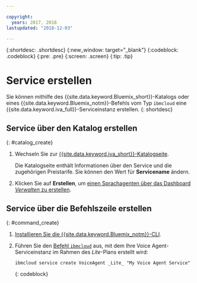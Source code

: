 ```yaml
---

copyright:
  years: 2017, 2018
lastupdated: "2018-12-03"

---
```


{:shortdesc: .shortdesc}
{:new_window: target="_blank"}
{:codeblock: .codeblock}
{:pre: .pre}
{:screen: .screen}
{:tip: .tip}


# Service erstellen

Sie können mithilfe des {{site.data.keyword.Bluemix_short}}-Katalogs oder eines {{site.data.keyword.Bluemix_notm}}-Befehls vom Typ `ibmcloud` eine {{site.data.keyword.iva_full}}-Serviceinstanz erstellen.
{: shortdesc}


## Service über den Katalog erstellen
{: #catalog_create}

1. Wechseln Sie zur [{{site.data.keyword.iva_short}}-Katalogseite](https://cloud.ibm.com/catalog/services/voice-agent-with-watson).

   Die Katalogseite enthält Informationen über den Service und die zugehörigen Preistarife. Sie können den Wert für **Servicename** ändern.

2. Klicken Sie auf **Erstellen**, um [einen Sprachagenten über das Dashboard _Verwalten_ zu erstellen](managing_create.html#config_instance).

## Service über die Befehlszeile erstellen
{: #command_create}

1. [Installieren Sie die {{site.data.keyword.Bluemix_notm}}-CLI](../cli/index.html#overview).

2. Führen Sie den [Befehl `ibmcloud`](../cli/idt/commands.html#idt-cli) aus, mit dem Ihre Voice Agent-Serviceinstanz im Rahmen des _Lite_-Plans erstellt wird:

   ```
   ibmcloud service create VoiceAgent _Lite_ "My Voice Agent Service"
   ```
   {: codeblock}
